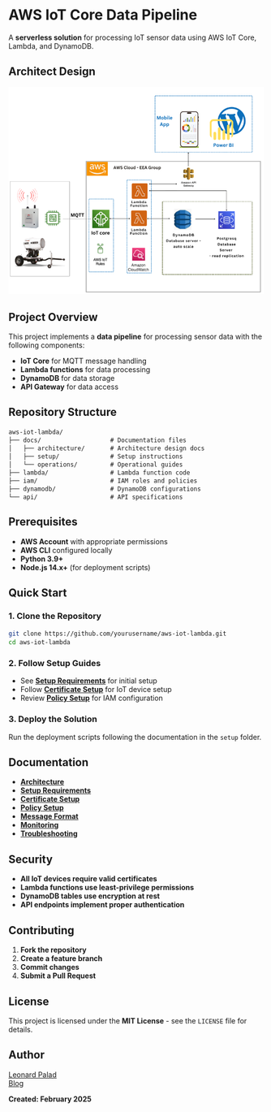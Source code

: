 # AWS IoT Core Data Pipeline

A **serverless solution** for processing IoT sensor data using AWS IoT Core, Lambda, and DynamoDB.



## Architect Design
![Architecture Diagram](docs/Screenshot_3.png)




## Project Overview

This project implements a **data pipeline** for processing sensor data with the following components:

- **IoT Core** for MQTT message handling
- **Lambda functions** for data processing
- **DynamoDB** for data storage
- **API Gateway** for data access



## Repository Structure

```
aws-iot-lambda/
├── docs/                   # Documentation files
│   ├── architecture/       # Architecture design docs
│   ├── setup/              # Setup instructions
│   └── operations/         # Operational guides
├── lambda/                 # Lambda function code
├── iam/                    # IAM roles and policies
├── dynamodb/               # DynamoDB configurations
└── api/                    # API specifications
```



## Prerequisites

- **AWS Account** with appropriate permissions
- **AWS CLI** configured locally
- **Python 3.9+**
- **Node.js 14.x+** (for deployment scripts)



## Quick Start



### 1. Clone the Repository

```bash
git clone https://github.com/yourusername/aws-iot-lambda.git
cd aws-iot-lambda
```



### 2. Follow Setup Guides

- See **[Setup Requirements](./docs/setup/requirements.md)** for initial setup
- Follow **[Certificate Setup](./docs/setup/certificates.md)** for IoT device setup
- Review **[Policy Setup](./docs/setup/policy-setup.md)** for IAM configuration

  

### 3. Deploy the Solution


Run the deployment scripts following the documentation in the `setup` folder.


## Documentation

- **[Architecture](./docs/architecture/iot-core-setup.md)**
- **[Setup Requirements](./docs/setup/requirements.md)**
- **[Certificate Setup](./docs/setup/certificates.md)**
- **[Policy Setup](./docs/setup/policy-setup.md)**
- **[Message Format](./docs/operations/message-format.md)**
- **[Monitoring](./docs/operations/monitoring.md)**
- **[Troubleshooting](./docs/operations/troubleshooting.md)**


## Security

- **All IoT devices require valid certificates**
- **Lambda functions use least-privilege permissions**
- **DynamoDB tables use encryption at rest**
- **API endpoints implement proper authentication**


## Contributing

1. **Fork the repository**
2. **Create a feature branch**
3. **Commit changes**
4. **Submit a Pull Request**


## License

This project is licensed under the **MIT License** - see the `LICENSE` file for details.



## Author

[Leonard Palad](https://www.linkedin.com/in/leonardspalad/)  
[Blog](https://www.cloudhermit.com.au/)  

**Created: February 2025**
